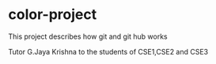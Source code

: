 # color-project
This project describes how git and git hub works 

Tutor G.Jaya Krishna to the students of CSE1,CSE2 and CSE3
